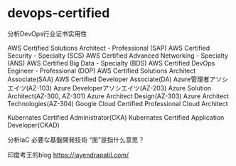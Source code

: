 # devops-certified

分析DevOps行业证书实用性 



AWS Certified Solutions Architect - Professional (SAP)
AWS Certified Security - Specialty (SCS)
AWS Certified Advanced Networking - Specialty (ANS)
AWS Certified Big Data - Specialty (BDS)
AWS Certified DevOps Engineer - Professional (DOP)
AWS Certified Solutions Architect Associate(SAA)
AWS Certified Developer Associate(DA)
Azure管理者アソシエイツ(AZ-103)
Azure Developerアソシエイツ(AZ-203)
Azure Solution Architect(AZ-300, AZ-301)
Azure Architect Design(AZ-303)
Azure Architect Technologies(AZ-304)
Google Cloud Certified Professional Cloud Architect

Kubernates Certified Administrator(CKA)
Kubernates Certified Application Developer(CKAD)

分析IaC 必要な基盤開発技術
“面”是指什么意思？


印度考王的blog https://jayendrapatil.com/

